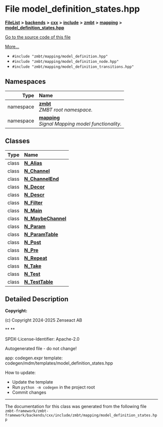 

# File model\_definition\_states.hpp



[**FileList**](files.md) **>** [**backends**](dir_e0e3bad64fbfd08934d555b945409197.md) **>** [**cxx**](dir_2a0640ff8f8d193383b3226ce9e70e40.md) **>** [**include**](dir_33cabc3ab2bb40d6ea24a24cae2f30b8.md) **>** [**zmbt**](dir_2115e3e51895e4107b806d6d2319263e.md) **>** [**mapping**](dir_84d9d905044f75949470ced2679fed92.md) **>** [**model\_definition\_states.hpp**](model__definition__states_8hpp.md)

[Go to the source code of this file](model__definition__states_8hpp_source.md)

[More...](#detailed-description)

* `#include "zmbt/mapping/model_definition.hpp"`
* `#include "zmbt/mapping/model_definition_node.hpp"`
* `#include "zmbt/mapping/model_definition_transitions.hpp"`













## Namespaces

| Type | Name |
| ---: | :--- |
| namespace | [**zmbt**](namespacezmbt.md) <br>_ZMBT root namespace._  |
| namespace | [**mapping**](namespacezmbt_1_1mapping.md) <br>_Signal Mapping model functionality._  |


## Classes

| Type | Name |
| ---: | :--- |
| class | [**N\_Alias**](classzmbt_1_1mapping_1_1ModelDefinition_1_1N__Alias.md) <br> |
| class | [**N\_Channel**](classzmbt_1_1mapping_1_1ModelDefinition_1_1N__Channel.md) <br> |
| class | [**N\_ChannelEnd**](classzmbt_1_1mapping_1_1ModelDefinition_1_1N__ChannelEnd.md) <br> |
| class | [**N\_Decor**](classzmbt_1_1mapping_1_1ModelDefinition_1_1N__Decor.md) <br> |
| class | [**N\_Descr**](classzmbt_1_1mapping_1_1ModelDefinition_1_1N__Descr.md) <br> |
| class | [**N\_Filter**](classzmbt_1_1mapping_1_1ModelDefinition_1_1N__Filter.md) <br> |
| class | [**N\_Main**](classzmbt_1_1mapping_1_1ModelDefinition_1_1N__Main.md) <br> |
| class | [**N\_MaybeChannel**](classzmbt_1_1mapping_1_1ModelDefinition_1_1N__MaybeChannel.md) <br> |
| class | [**N\_Param**](classzmbt_1_1mapping_1_1ModelDefinition_1_1N__Param.md) <br> |
| class | [**N\_ParamTable**](classzmbt_1_1mapping_1_1ModelDefinition_1_1N__ParamTable.md) <br> |
| class | [**N\_Post**](classzmbt_1_1mapping_1_1ModelDefinition_1_1N__Post.md) <br> |
| class | [**N\_Pre**](classzmbt_1_1mapping_1_1ModelDefinition_1_1N__Pre.md) <br> |
| class | [**N\_Repeat**](classzmbt_1_1mapping_1_1ModelDefinition_1_1N__Repeat.md) <br> |
| class | [**N\_Take**](classzmbt_1_1mapping_1_1ModelDefinition_1_1N__Take.md) <br> |
| class | [**N\_Test**](classzmbt_1_1mapping_1_1ModelDefinition_1_1N__Test.md) <br> |
| class | [**N\_TestTable**](classzmbt_1_1mapping_1_1ModelDefinition_1_1N__TestTable.md) <br> |


















































## Detailed Description




**Copyright:**

(c) Copyright 2024-2025 Zenseact AB 




**
**

SPDX-License-Identifier: Apache-2.0


Autogenerated file - do not change!


app: codegen.expr template: codegen/mdm/templates/model\_definition\_states.hpp


How to update:
* Update the template
* Run `python -m codegen` in the project root
* Commit changes 




    

------------------------------
The documentation for this class was generated from the following file `zmbt-framework/zmbt-framework/backends/cxx/include/zmbt/mapping/model_definition_states.hpp`

